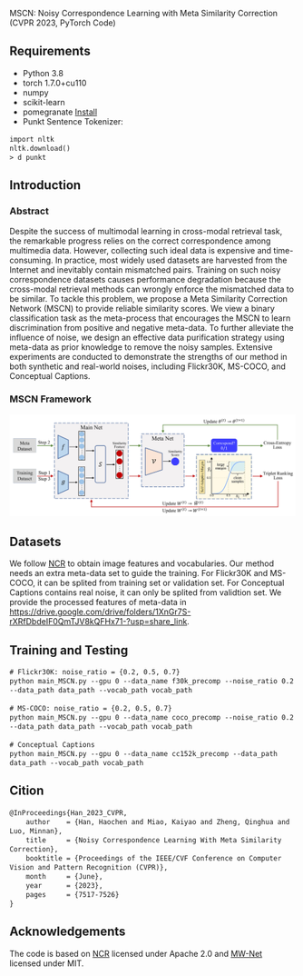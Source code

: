 MSCN: Noisy Correspondence Learning with Meta Similarity Correction (CVPR 2023, PyTorch Code)

## Requirements
- Python 3.8
- torch 1.7.0+cu110
- numpy
- scikit-learn
- pomegranate [Install]([https://github.com/jmschrei/pomegranate/pull/901](https://github.com/rayleizhu/pomegranate))
- Punkt Sentence Tokenizer:
  
```
import nltk
nltk.download()
> d punkt
```

## Introduction

### Abstract 
Despite the success of multimodal learning in cross-modal retrieval task, the remarkable progress relies on the correct correspondence among multimedia data. However, collecting such ideal data is expensive and time-consuming. In practice, most widely used datasets are harvested from the Internet and inevitably contain mismatched pairs. Training on such noisy correspondence datasets causes performance degradation because the cross-modal retrieval methods can wrongly enforce the mismatched data to be similar. To tackle this problem, we propose a Meta Similarity Correction Network (MSCN) to provide reliable similarity scores. We view a binary classification task as the meta-process that encourages the MSCN to learn discrimination from positive and negative meta-data. To further alleviate the influence of noise, we design an effective data purification strategy using meta-data as prior knowledge to remove the noisy samples. Extensive experiments are conducted to demonstrate the strengths of our method in both synthetic and real-world noises, including Flickr30K, MS-COCO, and Conceptual Captions.


### MSCN Framework
<img src="https://github.com/hhc1997/MSCN/blob/main/meta-update.jpg"/>

## Datasets
We follow [NCR](https://github.com/XLearning-SCU/2021-NeurIPS-NCR) to obtain image features and vocabularies. Our method needs an extra meta-data set to guide the training. For Flickr30K and MS-COCO, it can be splited from training set or validation set. For Conceptual Captions contains real noise, it can only be splited from validtion set. We provide the processed features of meta-data in https://drive.google.com/drive/folders/1XnGr7S-rXRfDbdeIF0QmTJV8kQFHx71-?usp=share_link.

## Training and Testing

``` 
# Flickr30K: noise_ratio = {0.2, 0.5, 0.7}
python main_MSCN.py --gpu 0 --data_name f30k_precomp --noise_ratio 0.2 --data_path data_path --vocab_path vocab_path

# MS-COCO: noise_ratio = {0.2, 0.5, 0.7}
python main_MSCN.py --gpu 0 --data_name coco_precomp --noise_ratio 0.2 --data_path data_path --vocab_path vocab_path

# Conceptual Captions
python main_MSCN.py --gpu 0 --data_name cc152k_precomp --data_path data_path --vocab_path vocab_path

```

## Cition
``` 
@InProceedings{Han_2023_CVPR,
    author    = {Han, Haochen and Miao, Kaiyao and Zheng, Qinghua and Luo, Minnan},
    title     = {Noisy Correspondence Learning With Meta Similarity Correction},
    booktitle = {Proceedings of the IEEE/CVF Conference on Computer Vision and Pattern Recognition (CVPR)},
    month     = {June},
    year      = {2023},
    pages     = {7517-7526}
}
```

## Acknowledgements
The code is based on [NCR](https://github.com/XLearning-SCU/2021-NeurIPS-NCR) licensed under Apache 2.0 and [MW-Net](https://github.com/xjtushujun/meta-weight-net) licensed under MIT.

